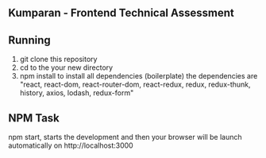 ## Kumparan - Frontend Technical Assessment

## Running

1. git clone this repository
2. cd to the your new directory
3. npm install to install all dependencies (boilerplate) 
the dependencies are  "react, react-dom, react-router-dom, react-redux, redux, redux-thunk, history, axios, lodash, redux-form"

## NPM Task

npm start, starts the development and then your browser will be launch automatically on http://localhost:3000 

